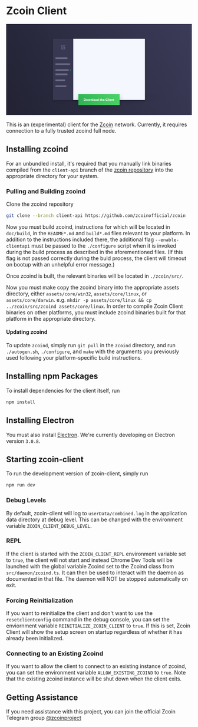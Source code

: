 # Zcoin Client

![](.github/github-zcoin-client-header.png)

This is an (experimental) client for the [Zcoin](https://zcoin.io/) network. Currently, it requires connection to a
fully trusted zcoind full node.

## Installing zcoind

For an unbundled install, it's required that you manually link binaries compiled from the `client-api` branch of the
[zcoin repository](https://github.com/zcoinofficial/zcoin) into the appropriate directory for your system.

### Pulling and Building zcoind

Clone the zcoind repository

```bash
git clone --branch client-api https://github.com/zcoinofficial/zcoin
```

Now you must build zcoind, instructions for which will be located in `doc/build`, in the `README*.md` and `build*.md`
files relevant to your platform. In addition to the instructions included there, the additional flag `--enable-clientapi`
must be passed to the `./configure` script when it is invoked during the build process as described in the aforementioned
files. (If this flag is not passed correctly during the buld process, the client will timeout on bootup with an unhelpful
error message.)

Once zcoind is built, the relevant binaries will be located in `./zcoin/src/`.

Now you must make copy the zcoind binary into the appropriate assets directory, either `assets/core/win32`,
`assets/core/linux`, or `assets/core/darwin`. e.g.
`mkdir -p assets/core/linux && cp ../zcoin/src/zcoind assets/core/linux`. In order to compile Zcoin Client binaries on
other platforms, you must include zcoind binaries built for that platform in the appropriate directory.

#### Updating zcoind

To update `zcoind`, simply run `git pull` in the `zcoind` directory, and run `./autogen.sh`, `./configure`, and `make`
with the arguments you previously used following your platform-specific build instructions.

## Installing npm Packages

To install dependencies for the client itself, run

```bash
npm install
```

## Installing Electron

You must also install [Electron](https://electronjs.org/). We're currently developing on Electron version `3.0.8`.

## Starting zcoin-client

To run the development version of zcoin-client, simply run

```bash
npm run dev
```

### Debug Levels

By default, zcoin-client will log to `userData/combined.log` in the application data directory at debug level. This
can be changed with the environment variable `ZCOIN_CLIENT_DEBUG_LEVEL`.

### REPL

If the client is started with the `ZCOIN_CLIENT_REPL` environment variable set to `true`, the client will not start
and instead Chrome Dev Tools will be launched with the global variable Zcoind set to the Zcoind class from
`src/daemon/zcoind.ts`. It can then be used to interact with the daemon as documented in that file. The daemon will
NOT be stopped automatically on exit.

### Forcing Reinitialization

If you want to reinitialize the client and don't want to use the `resetclientconfig` command in the debug console, you
can set the enviornment variable `REINITIALIZE_ZCOIN_CLIENT` to `true`. If this is set, Zcoin Client will show the setup
screen on startup regardless of whether it has already been initialized.

### Connecting to an Existing Zcoind

If you want to allow the client to connect to an existing instance of zcoind, you can set the environment variable
`ALLOW_EXISTING_ZCOIND` to `true`. Note that the existing zcoind instance will be shut down when the client exits.

## Getting Assistance

If you need assistance with this project, you can join the official Zcoin Telegram group
[@zcoinproject](https://t.me/zcoinproject)
